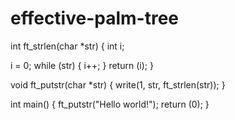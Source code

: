 # effective-palm-tree

int ft_strlen(char *str)
{
  int i;
  
  i = 0;
  while (str)
  {
    i++;
  }
  return (i);
}

void  ft_putstr(char *str)
{
  write(1, str, ft_strlen(str));
}

int main()
{
  ft_putstr("Hello world!");
  return (0);
}
